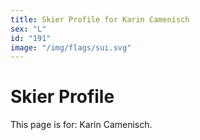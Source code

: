 ```yaml
---
title: Skier Profile for Karin Camenisch
sex: "L"
id: "191"
image: "/img/flags/sui.svg" 
---
```


# Skier Profile

This page is for: Karin Camenisch.
    